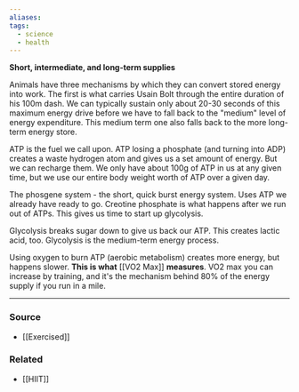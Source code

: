 ```yaml
---
aliases: 
tags:
  - science
  - health
---
```

**Short, intermediate, and long-term supplies**

Animals have three mechanisms by which they can convert stored energy into work. The first is what carries Usain Bolt through the entire duration of his 100m dash. We can typically sustain only about 20-30 seconds of this maximum energy drive before we have to fall back to the "medium" level of energy expenditure. This medium term one also falls back to the more long-term energy store.

ATP is the fuel we call upon. ATP losing a phosphate (and turning into ADP) creates a waste hydrogen atom and gives us a set amount of energy. But we can recharge them. We only have about 100g of ATP in us at any given time, but we use our entire body weight worth of ATP over a given day.

The phosgene system - the short, quick burst energy system. Uses ATP we already have ready to go. Creotine phosphate is what happens after we run out of ATPs. This gives us time to start up glycolysis.

Glycolysis breaks sugar down to give us back our ATP. This creates lactic acid, too. Glycolysis is the medium-term energy process.

Using oxygen to burn ATP (aerobic metabolism) creates more energy, but happens slower. **This is what** [[VO2 Max]]  **measures**. VO2 max you can increase by training, and it's the mechanism behind 80% of the energy supply if you run in a mile.

---

### Source
- [[Exercised]]

### Related
- [[HIIT]]